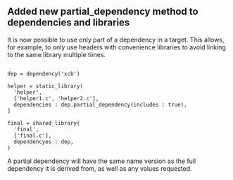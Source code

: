 ## Added new partial_dependency method to dependencies and libraries

It is now possible to use only part of a dependency in a target. This allows,
for example, to only use headers with convenience libraries to avoid linking
to the same library multiple times.

```meson

dep = dependency('xcb')

helper = static_library(
  'helper',
  ['helper1.c', 'helper2.c'],
  dependencies : dep.partial_dependency(includes : true),
]

final = shared_library(
  'final',
  ['final.c'],
  dependencyes : dep,
)
```

A partial dependency will have the same name version as the full dependency it
is derived from, as well as any values requested.
